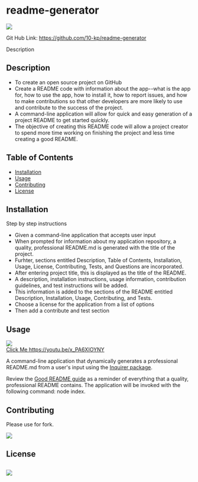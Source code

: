 # readme-generator

[![](https://img.shields.io/badge/javascript-100%25-blue)]()

Git Hub Link: https://github.com/10-kp/readme-generator

Description

 ## Description   
  - To create an open source project on GitHub 
  - Create a README code with information about the app--what is the app for, how to use the app, how to install it, how to report issues, and how to make contributions so that other developers are more likely to use and contribute to the success of the project. 
  - A command-line application will allow for quick and easy generation of a project README to get started quickly. 
  - The objective of creating this README code will allow a project creator to spend more time working on finishing the project and less time creating a good README.

  ## Table of Contents
  * [Installation](#installation)
  * [Usage](#usage)
  * [Contributing](#contributing)
  * [License](#license)
  
  ## Installation
  
  Step by step instructions
  - Given a command-line application that accepts user input 
  - When prompted for information about my application repository, a quality, professional README.md is generated with the title of the project.
  - Furhter, sections entitled Description, Table of Contents, Installation, Usage, License, Contributing, Tests, and Questions are incorporated. 
  - After entering project title, this is displayed as the title of the README. 
  - A description, installation instructions, usage information, contribution guidelines, and test instructions will be added.
  - This information is added to the sections of the README entitled Description, Installation, Usage, Contributing, and Tests. 
  - Choose a license for the application from a list of options
  - Then add a contribute and test section
  
  ## Usage 

[![](https://j.gifs.com/JyVMrl.gif) <br>Click Me <https://youtu.be/x_PA6XIOYNY></br> ]() 


  A command-line application that dynamically generates a professional README.md from a user's input using the [Inquirer package](https://www.npmjs.com/package/inquirer). 
  
  Review the [Good README guide](../../01-HTML-Git-CSS/04-Important/Good-README-Guide/README.md) as a reminder of everything that a quality, professional README contains. The application will be invoked with the following command: node index.

  
  ## Contributing
  
  Please use for fork.

  [![](https://img.shields.io/github/forks/10-kp/readme-generator?style=social)]() 
  
  
  ## License
  
  [![](https://img.shields.io/npm/l/inquirer)]()
  ---